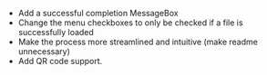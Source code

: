 - Add a successful completion MessageBox
- Change the menu checkboxes to only be checked if a file is successfully loaded
- Make the process more streamlined and intuitive (make readme unnecessary)
- Add QR code support.
